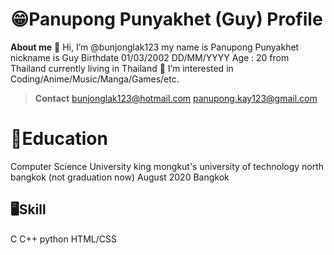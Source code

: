 # 😁Panupong Punyakhet (Guy) Profile
**About me**
👋 Hi, I’m @bunjonglak123 my name is Panupong Punyakhet nickname is Guy 
Birthdate 01/03/2002 DD/MM/YYYY    Age : 20 from Thailand currently living in Thailand
 👀 I’m interested in Coding/Anime/Music/Manga/Games/etc.

> **Contact** 
> bunjonglak123@hotmail.com 
> panupong.kay123@gmail.com

# 📖Education

Computer Science
University king mongkut's university of technology north bangkok (not graduation now)
August 2020
Bangkok

## 🖥Skill
C
C++
python
HTML/CSS
